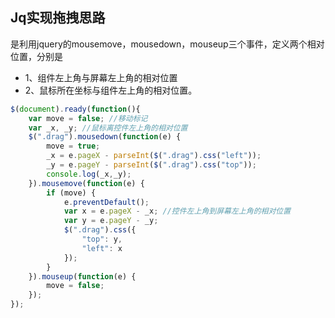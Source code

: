 ## Jq实现拖拽思路

是利用jquery的mousemove，mousedown，mouseup三个事件，定义两个相对位置，分别是 
* 1、组件左上角与屏幕左上角的相对位置 
* 2、鼠标所在坐标与组件左上角的相对位置。 
```javascript
$(document).ready(function(){
	var move = false; //移动标记
	var _x, _y; //鼠标离控件左上角的相对位置 
	$(".drag").mousedown(function(e) {
		move = true;
		_x = e.pageX - parseInt($(".drag").css("left"));
		_y = e.pageY - parseInt($(".drag").css("top"));
		console.log(_x,_y);
	}).mousemove(function(e) {
		if (move) {
			e.preventDefault();
			var x = e.pageX - _x; //控件左上角到屏幕左上角的相对位置 
			var y = e.pageY - _y;
			$(".drag").css({
				"top": y,
				"left": x
			});
		}
	}).mouseup(function(e) {
		move = false;
	});
});

```
